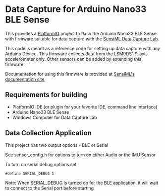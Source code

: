 # Data Capture for Arduino Nano33 BLE Sense

This provides a [PlatformIO](https://platformio.org/) project to flash the Arduino Nano33 BLE Sense with firmware suitable for data capture with the [SensiML Data Capture Lab](https://sensiml.com/products/data-capture-lab/).

This code is meant as a reference code for setting up data capture with any Arduino Device. This firmware collects data from the LSM9DS1 9-axis accelerometer only. Other sensors can be added by extending this firmware.

Documentation for using this firmware is provided at [SensiML's documentation site](https://sensiml.com/documentation/firmware/arduino-nano33/arduino-nano33.html)

## Requirements for building

- PlatformIO IDE (or plugin for your favorite IDE, command line interface)
- Arduino Nano33 BLE Sense
- Windows Computer for Data Capture Lab

## Data Collection Application

This project has two output options - BLE or Serial

See sensor_config.h for options to turn on either Audio or the IMU Sensor

To turn on serial debug options set

    #define SERIAL_DEBUG 1

Note: When SERIAL_DEBUG is turned on for the BLE application, it will wait to connect to the Serial port before starting
